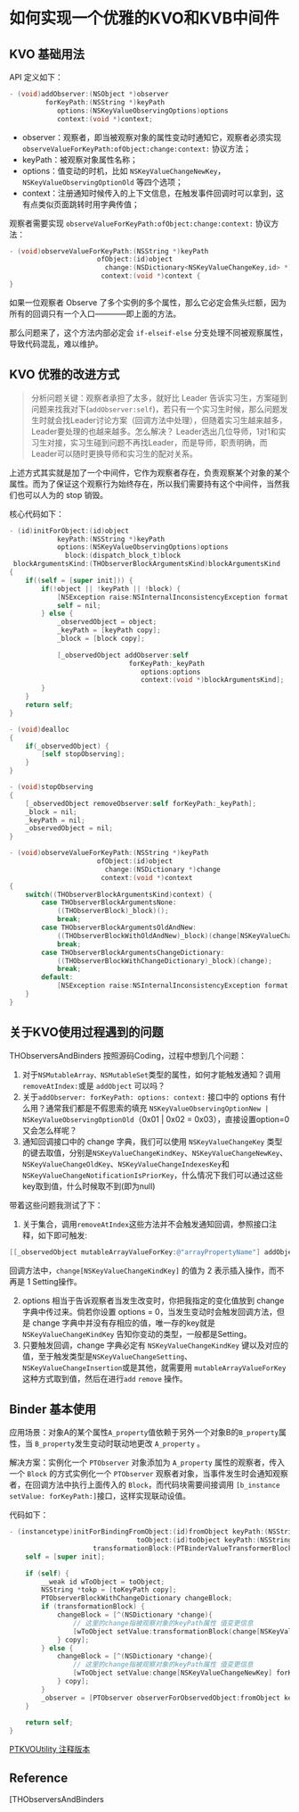 # 如何实现一个优雅的KVO和KVB中间件

## KVO 基础用法

API 定义如下：
```objective-c
- (void)addObserver:(NSObject *)observer 
         forKeyPath:(NSString *)keyPath 
            options:(NSKeyValueObservingOptions)options 
            context:(void *)context;
```

* observer：观察者，即当被观察对象的属性变动时通知它，观察者必须实现 `observeValueForKeyPath:ofObject:change:context:` 协议方法；
* keyPath：被观察对象属性名称；
* options：值变动的时机，比如 `NSKeyValueChangeNewKey`，`NSKeyValueObservingOptionOld` 等四个选项；
* context：注册通知时候传入的上下文信息，在触发事件回调时可以拿到，这有点类似页面跳转时用字典传值；

观察者需要实现 `observeValueForKeyPath:ofObject:change:context:` 协议方法：
```objective-c
- (void)observeValueForKeyPath:(NSString *)keyPath 
                      ofObject:(id)object 
                        change:(NSDictionary<NSKeyValueChangeKey,id> *)change 
                       context:(void *)context {
}
```
如果一位观察者 Observe 了多个实例的多个属性，那么它必定会焦头烂额，因为所有的回调只有一个入口————即上面的方法。

那么问题来了，这个方法内部必定会 `if-elseif-else` 分支处理不同被观察属性，导致代码混乱，难以维护。

## KVO 优雅的改进方式
> 分析问题关键：观察者承担了太多，就好比 Leader 告诉实习生，方案碰到问题来找我对下(`addObserver:self`)，若只有一个实习生时候，那么问题发生时就会找Leader讨论方案（回调方法中处理），但随着实习生越来越多，Leader要处理的也越来越多。怎么解决？ Leader选出几位导师，1对1和实习生对接，实习生碰到问题不再找Leader，而是导师，职责明确，而Leader可以随时更换导师和实习生的配对关系。

上述方式其实就是加了一个中间件，它作为观察者存在，负责观察某个对象的某个属性。而为了保证这个观察行为始终存在，所以我们需要持有这个中间件，当然我们也可以人为的 stop 销毁。

核心代码如下：
```objective-c
- (id)initForObject:(id)object
            keyPath:(NSString *)keyPath
            options:(NSKeyValueObservingOptions)options
              block:(dispatch_block_t)block
 blockArgumentsKind:(THObserverBlockArgumentsKind)blockArgumentsKind
{
    if((self = [super init])) {
        if(!object || !keyPath || !block) {
            [NSException raise:NSInternalInconsistencyException format:@"Observation must have a valid object (%@), keyPath (%@) and block(%@)", object, keyPath, block];
            self = nil;
        } else {
            _observedObject = object;
            _keyPath = [keyPath copy];
            _block = [block copy];
                        
            [_observedObject addObserver:self
                              forKeyPath:_keyPath
                                 options:options
                                 context:(void *)blockArgumentsKind];
        }
    }
    return self;
}

- (void)dealloc
{
    if(_observedObject) {
        [self stopObserving];
    }
}

- (void)stopObserving
{
    [_observedObject removeObserver:self forKeyPath:_keyPath];
    _block = nil;
    _keyPath = nil;
    _observedObject = nil;
}

- (void)observeValueForKeyPath:(NSString *)keyPath
                      ofObject:(id)object
                        change:(NSDictionary *)change
                       context:(void *)context
{
    switch((THObserverBlockArgumentsKind)context) {
        case THObserverBlockArgumentsNone:
            ((THObserverBlock)_block)();
            break;
        case THObserverBlockArgumentsOldAndNew:
            ((THObserverBlockWithOldAndNew)_block)(change[NSKeyValueChangeOldKey], change[NSKeyValueChangeNewKey]);
            break;
        case THObserverBlockArgumentsChangeDictionary:
            ((THObserverBlockWithChangeDictionary)_block)(change);
            break;
        default:
            [NSException raise:NSInternalInconsistencyException format:@"%s called on %@ with unrecognised context (%p)", __func__, self, context];
    }
}
```

## 关于KVO使用过程遇到的问题

THObserversAndBinders 按照源码Coding，过程中想到几个问题：

1. 对于`NSMutableArray、NSMutableSet`类型的属性，如何才能触发通知？调用`removeAtIndex:`或是 `addObject` 可以吗？
2. 关于`addObserver: forKeyPath: options: context:` 接口中的 options 有什么用？通常我们都是不假思索的填充 `NSKeyValueObservingOptionNew | NSKeyValueObservingOptionOld`（0x01 | 0x02 = 0x03），直接设置option=0又会怎么样呢？
3. 通知回调接口中的 change 字典，我们可以使用 `NSKeyValueChangeKey` 类型的键去取值，分别是`NSKeyValueChangeKindKey`、`NSKeyValueChangeNewKey`、`NSKeyValueChangeOldKey`、`NSKeyValueChangeIndexesKey`和`NSKeyValueChangeNotificationIsPriorKey`，什么情况下我们可以通过这些key取到值，什么时候取不到(即为null)

带着这些问题我测试了下：
1. 关于集合，调用`removeAtIndex`这些方法并不会触发通知回调，参照接口注释，如下即可触发:

```objective-c
[[_observedObject mutableArrayValueForKey:@"arrayPropertyName"] addObjectsFromArray:@[@3,@4]];
```
回调方法中，`change[NSKeyValueChangeKindKey]` 的值为 2 表示插入操作，而不再是 1 Setting操作。

2. options 相当于告诉观察者当发生改变时，你把我指定的变化值放到 change 字典中传过来。倘若你设置 options = 0，当发生变动时会触发回调方法，但是 change 字典中并没有存相应的值，唯一存的key就是 `NSKeyValueChangeKindKey` 告知你变动的类型，一般都是Setting。
3. 只要触发回调，change 字典必定有 `NSKeyValueChangeKindKey` 键以及对应的值，至于触发类型是`NSKeyValueChangeSetting`、`NSKeyValueChangeInsertion`或是其他，就需要用 `mutableArrayValueForKey` 这种方式取到值，然后在进行`add` `remove` 操作。

## Binder 基本使用

应用场景：对象A的某个属性`A_property`值依赖于另外一个对象B的`B_property`属性，当 `B_property`发生变动时联动地更改 `A_property` 。

解决方案：实例化一个 `PTObserver` 对象添加为  `A_property` 属性的观察者，传入一个 `Block` 的方式实例化一个 `PTObserver` 观察者对象，当事件发生时会通知观察者，在回调方法中执行上面传入的 `Block`，而代码块需要间接调用 `[b_instance setValue: forKeyPath:]`接口，这样实现联动设值。

代码如下：

```objective-c
- (instancetype)initForBindingFromObject:(id)fromObject keyPath:(NSString *)fromKeyPath
                                toObject:(id)toObject keyPath:(NSString *)toKeyPath
                     transformationBlock:(PTBinderValueTransformerBlock)transformationBlock {
    self = [super init];
    
    if (self) {
        __weak id wToObject = toObject;
        NSString *tokp = [toKeyPath copy];
        PTObserverBlockWithChangeDictionary changeBlock;
        if (transformationBlock) {
            changeBlock = [^(NSDictionary *change){
                // 这里的change指被观察对象的keyPath属性 值变更信息
                [wToObject setValue:transformationBlock(change[NSKeyValueChangeNewKey]) forKey:tokp];
            } copy];
        } else {
            changeBlock = [^(NSDictionary *change){
                // 这里的change指被观察对象的keyPath属性 值变更信息
                [wToObject setValue:change[NSKeyValueChangeNewKey] forKey:tokp];
            } copy];
        }
        _observer = [PTObserver observerForObservedObject:fromObject keyPath:fromKeyPath options:NSKeyValueObservingOptionNew changeBlock:changeBlock];
    }
    
    return self;
}
```

[PTKVOUtility 注释版本](./PTKVOUtility)

## Reference

[THObserversAndBinders
